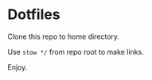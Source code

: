 # Dotfiles

Clone this repo to home directory.

Use `stow */` from repo root to make links.

Enjoy.
